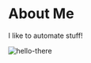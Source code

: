 # About Me

I like to automate stuff!

![hello-there](/home/henrivis/Downloads/welcome-readme/hello-there.gif)